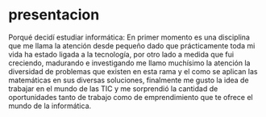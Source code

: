 # presentacion
Porqué decidí estudiar informática:
En primer momento es una disciplina que me llama la atención desde pequeño dado que prácticamente toda mi vida ha estado ligada a la tecnología, por otro lado a medida que fui creciendo, madurando e investigando me llamo muchísimo la atención la diversidad de problemas que existen en esta rama y el como se aplican las matemáticas en sus diversas soluciones, finalmente me gusto la idea de trabajar en el mundo de las TIC y me sorprendió la cantidad de oportunidades tanto de trabajo como de emprendimiento que te ofrece el mundo de la informática.
